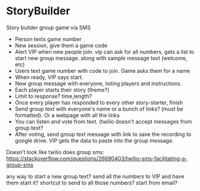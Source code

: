 # StoryBuilder
Story builder group game via SMS

* Person texts game number
* New session, give them a game code
* Alert VIP when new people join. vip can ask for all numbers, gets a list to start new group message. along with sample message text (welcome, etc)
* Users text game number with code to join. Game asks them for a name
* When ready, VIP says start.
* New group message with everyone, listing players and instructions.
* Each player starts their story (theme?)
* Limit to response? time,length?
* Once every player has responded to every other story-starter, finish
* Send group text with everyone's name or a bunch of links? (must be formatted). Or a webpage with all the links
* You can listen and vote from text. (twilio doesn't accept messages from group text?
* After voting, send group text message with link to save the recording to google drive. VIP gets the data to paste into the group message.

Doesn't look like twilio does group sms: https://stackoverflow.com/questions/26690403/twilio-sms-facilitating-a-group-sms

any way to start a new group text? send all the numbers to VIP and have them start it? shortcut to send to all those numbers? start from email? 
